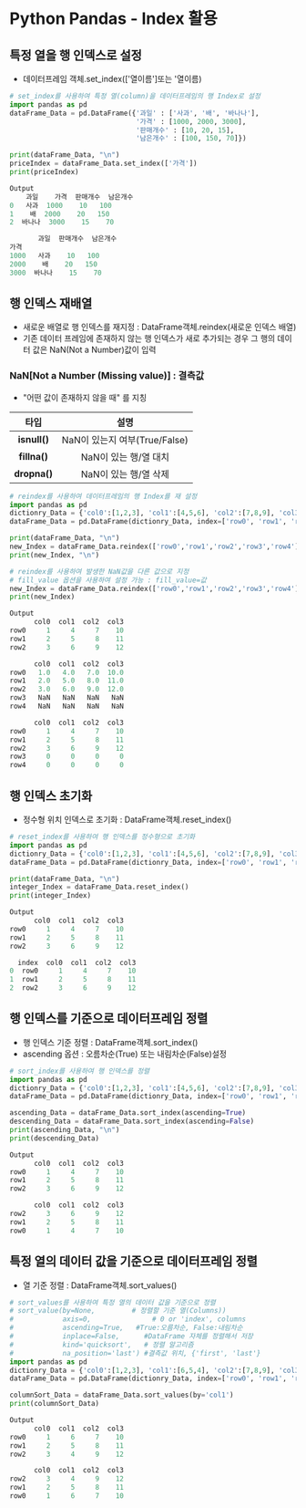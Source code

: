 # Python Pandas - Index 활용

## 특정 열을 행 인덱스로 설정
- 데이터프레임 객체.set_index(['열이름']또는 '열이름)

```python
# set_index를 사용하여 특정 열(column)을 데이터프레임의 행 Index로 설정
import pandas as pd
dataFrame_Data = pd.DataFrame({'과일' : ['사과', '배', '바나나'],
                               '가격' : [1000, 2000, 3000],
                               '판매개수' : [10, 20, 15],
                               '남은개수' : [100, 150, 70]})

print(dataFrame_Data, "\n")
priceIndex = dataFrame_Data.set_index(['가격'])
print(priceIndex)

Output
    과일    가격  판매개수  남은개수
0   사과  1000    10   100
1    배  2000    20   150
2  바나나  3000    15    70 

       과일  판매개수  남은개수
가격                   
1000   사과    10   100
2000    배    20   150
3000  바나나    15    70
```

## 행 인덱스 재배열
- 새로운 배열로 행 인덱스를 재지정 : DataFrame객체.reindex(새로운 인덱스 배열)
- 기존 데이터 프레임에 존재하지 않는 행 인덱스가 새로 추가되는 경우 그 행의 데이터 값은 NaN(Not a Number)값이 입력

### NaN[Not a Number (Missing value)] : 결측값  
- "어떤 값이 존재하지 않을 때" 를 지칭  

|  <center>타입</center> |  <center>설명</center> |   
|:--------:|:--------:|  
|**<center>isnull()</center>** | <center>NaN이 있는지 여부(True/False)</center> |  
|**<center>fillna()</center>** | <center>NaN이 있는 행/열 대치</center> |  
|**<center>dropna()</center>** | <center>NaN이 있는 행/열 삭제</center> |  

```python
# reindex를 사용하여 데이터프레임의 행 Index를 재 설정
import pandas as pd
dictionry_Data = {'col0':[1,2,3], 'col1':[4,5,6], 'col2':[7,8,9], 'col3':[10,11,12]}
dataFrame_Data = pd.DataFrame(dictionry_Data, index=['row0', 'row1', 'row2'])

print(dataFrame_Data, "\n")
new_Index = dataFrame_Data.reindex(['row0','row1','row2','row3','row4'])
print(new_Index, "\n")

# reindex를 사용하여 발생한 NaN값을 다른 값으로 지정 
# fill_value 옵션을 사용하여 설정 가능 : fill_value=값
new_Index = dataFrame_Data.reindex(['row0','row1','row2','row3','row4'], fill_value=0)
print(new_Index)

Output
      col0  col1  col2  col3
row0     1     4     7    10
row1     2     5     8    11
row2     3     6     9    12 

      col0  col1  col2  col3
row0   1.0   4.0   7.0  10.0
row1   2.0   5.0   8.0  11.0
row2   3.0   6.0   9.0  12.0
row3   NaN   NaN   NaN   NaN
row4   NaN   NaN   NaN   NaN

      col0  col1  col2  col3
row0     1     4     7    10
row1     2     5     8    11
row2     3     6     9    12
row3     0     0     0     0
row4     0     0     0     0
```

## 행 인덱스 초기화
- 정수형 위치 인덱스로 초기화 : DataFrame객체.reset_index()

```python
# reset_index를 사용하여 행 인덱스를 정수형으로 초기화
import pandas as pd
dictionry_Data = {'col0':[1,2,3], 'col1':[4,5,6], 'col2':[7,8,9], 'col3':[10,11,12]}
dataFrame_Data = pd.DataFrame(dictionry_Data, index=['row0', 'row1', 'row2'])

print(dataFrame_Data, "\n")
integer_Index = dataFrame_Data.reset_index()
print(integer_Index)

Output
      col0  col1  col2  col3
row0     1     4     7    10
row1     2     5     8    11
row2     3     6     9    12 

  index  col0  col1  col2  col3
0  row0     1     4     7    10
1  row1     2     5     8    11
2  row2     3     6     9    12
```

## 행 인덱스를 기준으로 데이터프레임 정렬
- 행 인덱스 기준 정렬 : DataFrame객체.sort_index()
- ascending 옵션 : 오름차순(True) 또는 내림차순(False)설정

```python
# sort_index를 사용하여 행 인덱스를 정렬
import pandas as pd
dictionry_Data = {'col0':[1,2,3], 'col1':[4,5,6], 'col2':[7,8,9], 'col3':[10,11,12]}
dataFrame_Data = pd.DataFrame(dictionry_Data, index=['row0', 'row1', 'row2'])

ascending_Data = dataFrame_Data.sort_index(ascending=True)
descending_Data = dataFrame_Data.sort_index(ascending=False)
print(ascending_Data, "\n")
print(descending_Data)

Output
      col0  col1  col2  col3
row0     1     4     7    10
row1     2     5     8    11
row2     3     6     9    12 

      col0  col1  col2  col3
row2     3     6     9    12
row1     2     5     8    11
row0     1     4     7    10
```

## 특정 열의 데이터 값을 기준으로 데이터프레임 정렬
- 열 기준 정렬 : DataFrame객체.sort_values()

```python
# sort_values를 사용하여 특정 열의 데이터 값을 기준으로 정렬
# sort_value(by=None,         # 정렬할 기준 열(Columns))
#            axis=0,               # 0 or 'index', columns
#            ascending=True,   #True:오름차순, False:내림차순
#            inplace=False,      #DataFrame 자체를 정렬해서 저장
#            kind='quicksort',   # 정렬 알고리즘
#            na_position='last') #결측값 위치, {'first', 'last'}
import pandas as pd
dictionry_Data = {'col0':[1,2,3], 'col1':[6,5,4], 'col2':[7,8,9], 'col3':[10,11,12]}
dataFrame_Data = pd.DataFrame(dictionry_Data, index=['row0', 'row1', 'row2'])

columnSort_Data = dataFrame_Data.sort_values(by='col1')
print(columnSort_Data)

Output
      col0  col1  col2  col3
row0     1     6     7    10
row1     2     5     8    11
row2     3     4     9    12 

      col0  col1  col2  col3
row2     3     4     9    12
row1     2     5     8    11
row0     1     6     7    10
```
